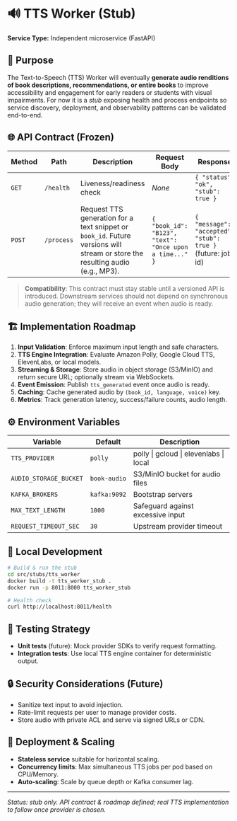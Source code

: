 # 🔊 TTS Worker (Stub)

**Service Type:** Independent microservice (FastAPI)

## 🎯 Purpose
The Text-to-Speech (TTS) Worker will eventually **generate audio renditions of book descriptions, recommendations, or entire books** to improve accessibility and engagement for early readers or students with visual impairments.  For now it is a *stub* exposing health and process endpoints so service discovery, deployment, and observability patterns can be validated end-to-end.

## 🌐 API Contract (Frozen)
| Method | Path | Description | Request Body | Response |
|--------|------|-------------|--------------|----------|
| `GET`  | `/health`  | Liveness/readiness check | *None* | `{ "status": "ok", "stub": true }` |
| `POST` | `/process` | Request TTS generation for a text snippet or `book_id`. Future versions will stream or store the resulting audio (e.g., MP3). | `{ "book_id": "B123", "text": "Once upon a time..." }` | `{ "message": "accepted", "stub": true }` (future: job id) |

> **Compatibility**: This contract must stay stable until a versioned API is introduced.  Downstream services should not depend on synchronous audio generation; they will receive an event when audio is ready.

## 🏗️ Implementation Roadmap
1. **Input Validation**: Enforce maximum input length and safe characters.
2. **TTS Engine Integration**: Evaluate Amazon Polly, Google Cloud TTS, ElevenLabs, or local models.
3. **Streaming & Storage**: Store audio in object storage (S3/MinIO) and return secure URL; optionally stream via WebSockets.
4. **Event Emission**: Publish `tts_generated` event once audio is ready.
5. **Caching**: Cache generated audio by `(book_id, language, voice)` key.
6. **Metrics**: Track generation latency, success/failure counts, audio length.

## ⚙️ Environment Variables
| Variable | Default | Description |
|----------|---------|-------------|
| `TTS_PROVIDER` | `polly` | polly \| gcloud \| elevenlabs \| local |
| `AUDIO_STORAGE_BUCKET` | `book-audio` | S3/MinIO bucket for audio files |
| `KAFKA_BROKERS` | `kafka:9092` | Bootstrap servers |
| `MAX_TEXT_LENGTH` | `1000` | Safeguard against excessive input |
| `REQUEST_TIMEOUT_SEC` | `30` | Upstream provider timeout |

## 🚀 Local Development
```bash
# Build & run the stub
cd src/stubs/tts_worker
docker build -t tts_worker_stub .
docker run -p 8011:8000 tts_worker_stub

# Health check
curl http://localhost:8011/health
```

## 📝 Testing Strategy
* **Unit tests** (future): Mock provider SDKs to verify request formatting.
* **Integration tests**: Use local TTS engine container for deterministic output.

## 🔒 Security Considerations (Future)
* Sanitize text input to avoid injection.
* Rate-limit requests per user to manage provider costs.
* Store audio with private ACL and serve via signed URLs or CDN.

## 🔄 Deployment & Scaling
* **Stateless service** suitable for horizontal scaling.
* **Concurrency limits**: Max simultaneous TTS jobs per pod based on CPU/Memory.
* **Auto-scaling**: Scale by queue depth or Kafka consumer lag.

---
*Status: stub only.  API contract & roadmap defined; real TTS implementation to follow once provider is chosen.* 
